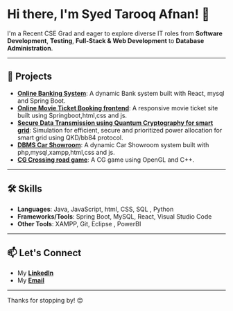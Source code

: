 # Hi there, I'm Syed Tarooq Afnan! 👋

I'm a Recent CSE Grad and eager to explore diverse IT roles from **Software Development**, **Testing**, **Full-Stack & Web Development** to **Database Administration**.

---

## 💼 Projects
- **[Online Banking System](https://github.com/Syedafnan47/Online-Banking-System)**: A dynamic Bank system built with React, mysql and Spring Boot.
- **[Online Movie Ticket Booking frontend](https://github.com/YourRepo)**: A responsive movie ticket site built using Springboot,html,css and js.
- **[Secure Data Transmission using Quantum Cryptography for smart grid](https://github.com/Syedafnan47/Secure-Data-Transmission-using-Quantum-Cryptography-for-Smart-Grid)**: Simulation for efficient, secure and prioritized power allocation for smart grid using QKD/bb84 protocol.
- **[DBMS Car Showroom](https://github.com/YourRepo)**: A dynamic Car Showroom system built with php,mysql,xampp,html,css and js.
- **[CG Crossing road game](https://github.com/Syedafnan47/CG-Crossing-road-game)**: A CG game using OpenGL and C++.

---

## 🛠️ Skills
- **Languages**: Java, JavaScript, html, CSS, SQL , Python
- **Frameworks/Tools**: Spring Boot, MySQL, React, Visual Studio Code
- **Other Tools**: XAMPP, Git, Eclipse , PowerBI

---

## 📫 Let's Connect
- My **[LinkedIn](https://www.linkedin.com/in/syedtarooqafnan47)**
- My **[Email](mailto:syedtarooq786@gmail.com)**


---

Thanks for stopping by! 😊
